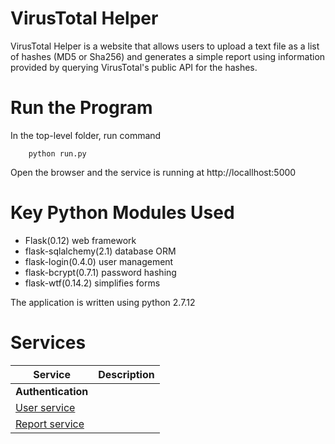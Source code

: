 # VirusTotal Helper
VirusTotal Helper is a website that allows users to upload a text file as a list of hashes (MD5 or Sha256) and generates a simple report using information provided by querying VirusTotal's public API for the hashes.

# Run the Program
In the top-level folder, run command

```shell
	python run.py
```

Open the browser and the service is running at http://locallhost:5000

# Key Python Modules Used
- Flask(0.12) web framework
- flask-sqlalchemy(2.1) database ORM
- flask-login(0.4.0) user management
- flask-bcrypt(0.7.1) password hashing
- flask-wtf(0.14.2) simplifies forms

The application is written using python 2.7.12

# Services 
Service                                   | Description
--------------------------------------------- | ------------------------------------------------------
**Authentication**                                  |         |
[User service](wiki/Users.md)               |             |
[Report service](wiki/Reports.md)             |                 |


